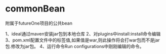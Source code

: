 # commonBean

附属于futureOne项目的公共bean

1、ideal通过maven安装jar包到本地仓库
2、对plugins中install:install命令编辑
3、pom.xml配置文件中的<packaging>标签值,如果值是war,则此操作将会打war包而不是jar包.修改为jar包。
4、运行命令Run configurations中刚刚编辑的命令。
